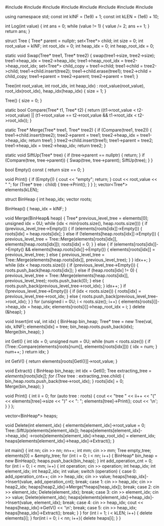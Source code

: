#include <algorithm>
#include <deque>
#include <iostream>
#include <list>
#include <map>
#include <set>
#include <stack>
#include <vector>

using namespace std;
const int kINF = (1e9) + 1;
const int kLEN = (1e6) + 10;

int Log(int value) {
  int ans = 0;
  while (value != 1) {
    value /= 2;
    ans += 1;
  }
  return ans;
}

struct Tree {
  Tree* parent = nullptr;
  set<Tree*> child;
  int size = 0;
  int root_value = kINF;
  int root_idx = 0;
  int heap_idx = 0;
  int heap_root_idx = 0;

  static void Swap(Tree* tree1, Tree* tree2) {
    swap(tree1->size, tree2->size);
    tree1->heap_idx = tree2->heap_idx;
    tree1->heap_root_idx = tree2->heap_root_idx;
    set<Tree*> child_copy = tree1->child;
    tree1->child = tree2->child;
    tree1->child.insert(tree2);
    tree1->child.erase(tree1);
    tree2->child = child_copy;
    tree1->parent = tree2->parent;
    tree2->parent = tree1;
  }

  Tree(int root_value, int root_idx, int heap_idx)
      : root_value(root_value), root_idx(root_idx), heap_idx(heap_idx) {
    size = 1;
  }

  Tree() { size = 0; }

  static bool Compare(Tree* t1, Tree* t2) {
    return ((t1->root_value < t2->root_value) ||
            (t1->root_value == t2->root_value && t1->root_idx < t2->root_idx));
  }

  static Tree* Merge(Tree* tree1, Tree* tree2) {
    if (Compare(tree1, tree2)) {
      tree1->child.insert(tree2);
      tree2->parent = tree1;
      tree2->heap_idx = tree1->heap_idx;
      return tree1;
    }
    tree2->child.insert(tree1);
    tree1->parent = tree2;
    tree1->heap_idx = tree2->heap_idx;
    return tree2;
  }

  static void SiftUp(Tree* tree) {
    if (tree->parent == nullptr) {
      return;
    }
    if (Compare(tree, tree->parent)) {
      Swap(tree, tree->parent);
      SiftUp(tree);
    }
  }

  bool Empty() const { return size == 0; }

  void Print() {
    if (Empty()) {
      cout << "empty";
      return;
    }
    cout << root_value << " ";
    for (Tree* tree : child) {
      tree->Print();
    }
  }
};
vector<Tree*> elements(kLEN);

struct BinHeap {
  int heap_idx;
  vector<int> roots;

  BinHeap() { heap_idx = kINF; }

  void Merge(BinHeap& heap) {
    Tree* previous_level_tree = elements[0];
    unsigned idx = 0U;
    while (idx < min(roots.size(), heap.roots.size())) {
      if (previous_level_tree->Empty()) {
        if (elements[roots[idx]]->Empty()) {
          roots[idx] = heap.roots[idx];
        } else if (!elements[heap.roots[idx]]->Empty()) {
          previous_level_tree =
              Tree::Merge(elements[roots[idx]], elements[heap.roots[idx]]);
          roots[idx] = 0;
        }
      } else {
        if (elements[roots[idx]]->Empty() &&
            elements[heap.roots[idx]]->Empty()) {
          elements[roots[idx]] = previous_level_tree;
        } else {
          previous_level_tree =
              Tree::Merge(elements[heap.roots[idx]], previous_level_tree);
        }
      }
      idx++;
    }
    while (idx < heap.roots.size()) {
      if (previous_level_tree->Empty()) {
        roots.push_back(heap.roots[idx]);
      } else if (heap.roots[idx] != 0) {
        previous_level_tree =
            Tree::Merge(elements[heap.roots[idx]], previous_level_tree);
        roots.push_back(0);
      } else {
        roots.push_back(previous_level_tree->root_idx);
      }
      idx++;
    }
    if (!previous_level_tree->Empty()) {
      if (idx < roots.size()) {
        roots[idx] = previous_level_tree->root_idx;
      } else {
        roots.push_back(previous_level_tree->root_idx);
      }
    }
    for (unsigned i = 0U; i < roots.size(); i++) {
      elements[roots[i]]->heap_idx = heap_idx;
      elements[roots[i]]->heap_root_idx = i;
    }
    delete (&heap);
  }

  void Insert(int val, int idx) {
    BinHeap bin_heap;
    Tree* tree = new Tree(val, idx, kINF);
    elements[idx] = tree;
    bin_heap.roots.push_back(idx);
    Merge(bin_heap);
  }

  int GetI() {
    int idx = 0;
    unsigned num = 0U;
    while (num < roots.size()) {
      if (Tree::Compare(elements[roots[num]], elements[roots[idx]])) {
        idx = num;
      }
      num++;
    }
    return idx;
  }

  int GetV() { return elements[roots[GetI()]]->root_value; }

  void Extract() {
    BinHeap bin_heap;
    int idx = GetI();
    Tree extracting_tree = *elements[roots[idx]];
    for (Tree* tree : extracting_tree.child) {
      bin_heap.roots.push_back(tree->root_idx);
    }
    roots[idx] = 0;
    Merge(bin_heap);
  }

  void Print() {
    int ii = 0;
    for (auto tree : roots) {
      cout << "tree " << ii++ << "(" << elements[tree]->size << ")"
           << ": ";
      elements[tree]->Print();
      cout << '\n';
    }
  }
};

vector<BinHeap*> heaps;

void Delete(int element_idx) {
  elements[element_idx]->root_value = 0;
  Tree::SiftUp(elements[element_idx]);
  heaps[elements[element_idx]->heap_idx]
      ->roots[elements[element_idx]->heap_root_idx] = element_idx;
  heaps[elements[element_idx]->heap_idx]->Extract();
}

int main() {
  int nn;
  cin >> nn;
  nn++;
  int mm;
  cin >> mm;
  Tree empty_tree;
  elements[0] = &empty_tree;
  for (int i = 0; i < nn; i++) {
    BinHeap* bin_heap = new BinHeap();
    heaps.push_back(bin_heap);
  }
  int add_operation_cnt = 0;
  for (int i = 0; i < mm; i++) {
    int operation;
    cin >> operation;
    int heap_idx;
    int element_idx;
    int heap2_idx;
    int value;
    switch (operation) {
      case 0:
        add_operation_cnt++;
        cin >> heap_idx;
        cin >> value;
        heaps[heap_idx]->Insert(value, add_operation_cnt);
        break;
      case 1:
        cin >> heap_idx;
        cin >> heap2_idx;
        heaps[heap2_idx]->Merge(*heaps[heap_idx]);
        break;
      case 2:
        cin >> element_idx;
        Delete(element_idx);
        break;
      case 3:
        cin >> element_idx;
        cin >> value;
        Delete(element_idx);
        heaps[elements[element_idx]->heap_idx]->Insert(value, element_idx);
        break;
      case 4:
        cin >> heap_idx;
        cout << heaps[heap_idx]->GetV() << '\n';
        break;
      case 5:
        cin >> heap_idx;
        heaps[heap_idx]->Extract();
        break;
    }
  }
  for (int i = 1; i < kLEN; i++) {
    delete elements[i];
  }
  for(int i = 0; i < nn; i++){
    delete heaps[i];
  }
}
